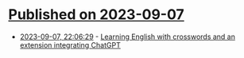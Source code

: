 # [Published on 2023-09-07](index.md)

* [2023-09-07, 22:06:29](https://lobste.rs/s/1syovw/learning_english_with_crosswords) - [Learning English with crosswords and an extension integrating ChatGPT](https://ranfdev.com/blog/learning-english-crosswords-extension/)
